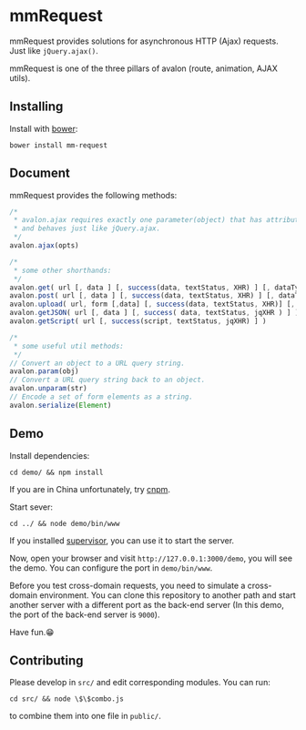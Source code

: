 mmRequest
=========

mmRequest provides solutions for asynchronous HTTP (Ajax) requests. Just like `jQuery.ajax()`.

mmRequest is one of the three pillars of avalon (route, animation, AJAX utils).

Installing
------------

Install with [bower](http://bower.io/):

```
bower install mm-request
```

Document
-------------
mmRequest provides the following methods:

```javascript
/*
 * avalon.ajax requires exactly one parameter(object) that has attributes like url, type, success, dataType,
 * and behaves just like jQuery.ajax.
 */
avalon.ajax(opts)

/*
 * some other shorthands:
 */
avalon.get( url [, data ] [, success(data, textStatus, XHR) ] [, dataType ] )
avalon.post( url [, data ] [, success(data, textStatus, XHR) ] [, dataType ] )
avalon.upload( url, form [,data] [, success(data, textStatus, XHR)] [, dataType])
avalon.getJSON( url [, data ] [, success( data, textStatus, jqXHR ) ] )
avalon.getScript( url [, success(script, textStatus, jqXHR) ] )

/*
 * some useful util methods:
 */
// Convert an object to a URL query string.
avalon.param(obj)
// Convert a URL query string back to an object.
avalon.unparam(str)
// Encode a set of form elements as a string.
avalon.serialize(Element)

```

Demo
----

Install dependencies:

```
cd demo/ && npm install
```

If you are in China unfortunately, try [cnpm](http://cnpmjs.org/).

Start sever:

```
cd ../ && node demo/bin/www
```

If you installed [supervisor](https://github.com/isaacs/node-supervisor), you can use it to start the server.

Now, open your browser and visit `http://127.0.0.1:3000/demo`, you will see the demo. You can configure the port in `demo/bin/www`.

Before you test cross-domain requests, you need to simulate a cross-domain environment. You can clone this repository to another path and start another server with a different port as the back-end server (In this demo, the port of the back-end server is `9000`).

Have fun.:grin:

Contributing
------------

Please develop in `src/` and edit corresponding modules. You can run:

```
cd src/ && node \$\$combo.js
```

to combine them into one file in `public/`.
